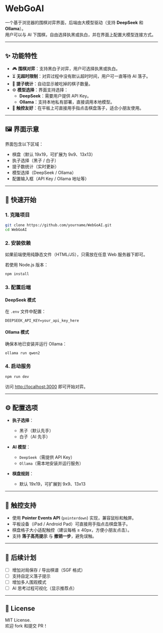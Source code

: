 # WebGoAI  

一个基于浏览器的围棋对弈界面，后端由大模型驱动（支持 **DeepSeek** 和 **Ollama**）。  
用户可以与 AI 下围棋，自由选择执黑或执白，并在界面上配置大模型连接方式。  

---

## ✨ 功能特性  

- 🎮 **围棋对弈**：支持黑白子对弈，用户可选择执黑或执白。  
- ⏳ **无超时限制**：对弈过程中没有默认超时时间，用户可一直等待 AI 落子。  
- 🥢 **提子统计**：自动显示被吃掉的棋子数量。  
- ⚙️ **模型选择**：界面支持选择：  
  - **DeepSeek**：需要用户提供 API Key。  
  - **Ollama**：支持本地私有部署，直接调用本地模型。  
- 📱 **触控友好**：在平板上可直接用手指点击棋盘落子，适合小朋友使用。  

---

## 🖼️ 界面示意  

界面包含以下区域：  
- 棋盘（默认 19x19，可扩展为 9x9、13x13）  
- 执子选择（黑子 / 白子）  
- 提子数统计（实时更新）  
- 模型选择（DeepSeek / Ollama）  
- 配置输入框（API Key / Ollama 地址等）  

---

## 🚀 快速开始  

### 1. 克隆项目  
```bash
git clone https://github.com/yourname/WebGoAI.git
cd WebGoAI
```

### 2. 安装依赖  
如果前端使用纯静态文件（HTML/JS），只需放在任意 Web 服务器下即可。  

若使用 Node.js 版本：  
```bash
npm install
```

### 3. 配置后端  

#### DeepSeek 模式  
在 `.env` 文件中配置：  
```env
DEEPSEEK_API_KEY=your_api_key_here
```

#### Ollama 模式  
确保本地已安装并运行 Ollama：  
```bash
ollama run qwen2
```

### 4. 启动服务  
```bash
npm run dev
```

访问 [http://localhost:3000](http://localhost:3000) 即可开始对弈。  

---

## ⚙️ 配置选项  

- **执子选择**：  
  - 黑子（默认先手）  
  - 白子（AI 先手）  

- **AI 模型**：  
  - `DeepSeek`（需提供 API Key）  
  - `Ollama`（需本地安装并运行服务）  

- **棋盘规则**：  
  - 默认 19x19，可扩展到 9x9、13x13  

---

## 📱 触控支持  

- 使用 **Pointer Events API** (`pointerdown`) 实现，兼容鼠标和触屏。  
- 平板设备（iPad / Android Pad）可直接用手指点击棋盘落子。  
- 棋盘格子大小适配触控（建议每格 ≥ 40px，方便小朋友点击）。  
- 支持 **落子高亮提示** 与 **撤销一步**，避免误触。  

---

## 📌 后续计划  

- [ ] 增加对局保存 / 导出棋谱（SGF 格式）  
- [ ] 支持自定义落子提示  
- [ ] 增加多人围观模式  
- [ ] AI 思考过程可视化（显示推荐点）  

---

## 📜 License  

MIT License.  
欢迎 fork 和提交 PR！  
